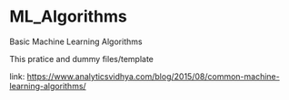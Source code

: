 # ML_Algorithms
Basic Machine Learning Algorithms

This pratice and dummy files/template

link: https://www.analyticsvidhya.com/blog/2015/08/common-machine-learning-algorithms/

